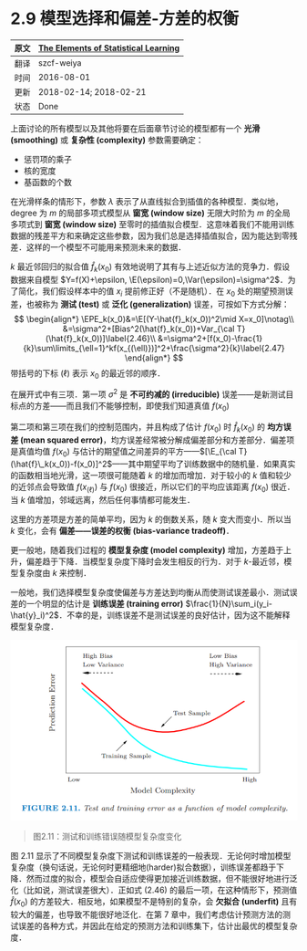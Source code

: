 # 2.9 模型选择和偏差-方差的权衡

原文     | [The Elements of Statistical Learning](https://web.stanford.edu/~hastie/ElemStatLearn/printings/ESLII_print12.pdf#page=56)
      ---|---
翻译     | szcf-weiya
时间     | 2016-08-01
更新 | 2018-02-14; 2018-02-21
状态 | Done

上面讨论的所有模型以及其他将要在后面章节讨论的模型都有一个 **光滑 (smoothing)** 或 **复杂性 (complexity)** 参数需要确定：

- 惩罚项的乘子
- 核的宽度
- 基函数的个数

在光滑样条的情形下，参数 $\lambda$ 表示了从直线拟合到插值的各种模型．类似地，degree 为 $m$ 的局部多项式模型从 **窗宽 (window size)** 无限大时阶为 $m$ 的全局多项式到 **窗宽 (window size)** 至零时的插值拟合模型．这意味着我们不能用训练数据的残差平方和来确定这些参数，因为我们总是选择插值拟合，因为能达到零残差．这样的一个模型不可能用来预测未来的数据．

$k$ 最近邻回归的拟合值 $\hat{f}_k(x_0)$ 有效地说明了其有与上述近似方法的竞争力．假设数据来自模型 $Y=f(X)+\epsilon, \E(\epsilon)=0,\Var(\epsilon)=\sigma^2$．为了简化，我们假设样本中的值 $x_i$ 提前修正好（不是随机）．在 $x_0$ 处的期望预测误差，也被称为 **测试 (test)** 或 **泛化 (generalization)** 误差，可按如下方式分解：
$$
\begin{align*}
\EPE_k(x_0)&=\E[(Y-\hat{f}_k(x_0))^2\mid X=x_0]\notag\\
&=\sigma^2+[Bias^2(\hat{f}_k(x_0))+Var_{\cal T}(\hat{f}_k(x_0))]\label{2.46}\\
&=\sigma^2+[f(x_0)-\frac{1}{k}\sum\limits_{\ell=1}^kf(x_{(\ell)})]^2+\frac{\sigma^2}{k}\label{2.47}
\end{align*}
$$
带括号的下标 $(\ell)$ 表示 $x_0$ 的最近邻的顺序．

在展开式中有三项．第一项 $\sigma^2$ 是 **不可约减的 (irreducible)** 误差——是新测试目标点的方差——而且我们不能够控制，即使我们知道真值 $f(x_0)$

第二项和第三项在我们的控制范围内，并且构成了估计 $f(x_0)$ 时 $\hat f_k(x_0)$ 的 **均方误差 (mean squared error)**，均方误差经常被分解成偏差部分和方差部分．偏差项是真值均值 $f(x_0)$ 与估计的期望值之间差异的平方——$[\E_{\cal T}(\hat{f}\_k(x_0))-f(x_0)]^2$——其中期望平均了训练数据中的随机量．如果真实的函数相当地光滑，这一项很可能随着 $k$ 的增加而增加．对于较小的 $k$ 值和较少的近邻点会导致值 $f(x_{(\ell)})$ 与 $f(x_0)$ 很接近，所以它们的平均应该距离 $f(x_0)$ 很近．当 $k$ 值增加，邻域远离，然后任何事情都可能发生．

这里的方差项是方差的简单平均，因为 $k$ 的倒数关系，随 $k$ 变大而变小．所以当 $k$ 变化，会有 **偏差——误差的权衡 (bias-variance tradeoff)**．

更一般地，随着我们过程的 **模型复杂度 (model complexity)** 增加，方差趋于上升，偏差趋于下降．当模型复杂度下降时会发生相反的行为．对于 $k$-最近邻，模型复杂度由 $k$ 来控制．

一般地，我们选择模型复杂度使偏差与方差达到均衡从而使测试误差最小．测试误差的一个明显的估计是 **训练误差 (training error)** $\frac{1}{N}\sum_i(y_i-\hat{y}_i)^2$．不幸的是，训练误差不是测试误差的良好估计，因为这不能解释模型复杂度．

![](../img/02/fig2.11.png)

> 图2.11：测试和训练错误随模型复杂度变化

图 2.11 显示了不同模型复杂度下测试和训练误差的一般表现．无论何时增加模型复杂度（换句话说，无论何时更精细地(harder)拟合数据），训练误差都趋于下降．然而过度的拟合，模型会自适应使得更加接近训练数据，但不能很好地进行泛化（比如说，测试误差很大）．正如式 (2.46) 的最后一项，在这种情形下，预测值 $\hat{f}(x_0)$ 的方差较大．相反地，如果模型不是特别的复杂，会 **欠拟合 (underfit)** 且有较大的偏差，也导致不能很好地泛化．在第 7 章中，我们考虑估计预测方法的测试误差的各种方式，并因此在给定的预测方法和训练集下，估计出最优的模型复杂度．

